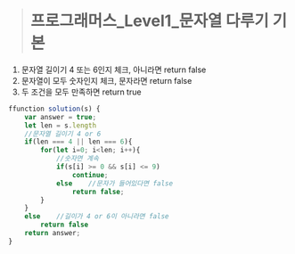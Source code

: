 ><h1>프로그래머스_Level1_문자열 다루기 기본</h1>
1. 문자열 길이기 4 또는 6인지 체크, 아니라면 return false
2. 문자열이 모두 숫자인지 체크, 문자라면 return false
3. 두 조건을 모두 만족하면 return true

```javascript
ffunction solution(s) {
    var answer = true;
    let len = s.length
    //문자열 길이기 4 or 6
    if(len === 4 || len === 6){
        for(let i=0; i<len; i++){
            //숫자면 계속
            if(s[i] >= 0 && s[i] <= 9)
                continue;
            else    //문자가 들어있다면 false
                return false;
        }
    }
    else    //길이가 4 or 6이 아니라면 false
        return false
    return answer;
}
```
